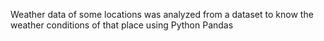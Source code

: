 Weather data of some locations was analyzed from a dataset to know the weather conditions of that place using Python Pandas
